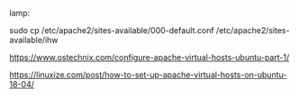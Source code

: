 lamp:

sudo cp /etc/apache2/sites-available/000-default.conf /etc/apache2/sites-available/ihw




https://www.ostechnix.com/configure-apache-virtual-hosts-ubuntu-part-1/

https://linuxize.com/post/how-to-set-up-apache-virtual-hosts-on-ubuntu-18-04/
